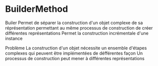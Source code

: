 # BuilderMethod
Builer 
 Permet de séparer la construction d'un objet complexe de sa réprésentation permettant au même processus de construction de créer différentes représentations 
 Permet la construction incrémentale d'une instance
 
Problème
 La construction d'un objet nécessite un ensemble d'étapes complexes qui peuvent être implémentées de défférentes façon
 Un processus de construction peut mener à différentes représentations
